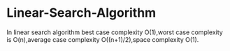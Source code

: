# Linear-Search-Algorithm
In linear search algorithm best case complexity O(1),worst case complexity is O(n),average case complexity O((n+1)/2),space complexity O(1).
